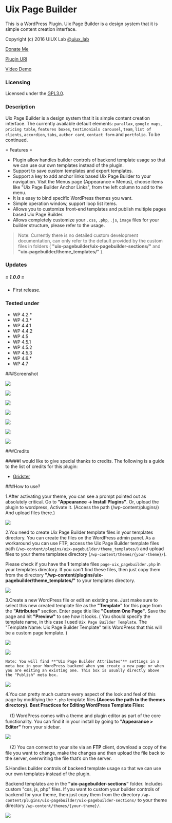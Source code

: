 # Uix Page Builder
This is a WordPress Plugin. Uix Page Builder is a design system that it is simple content creation interface.

Copyright (c) 2016 UIUX Lab [@uiux_lab](https://twitter.com/uiux_lab)

[Donate Me](https://www.paypal.com/cgi-bin/webscr?cmd=_s-xclick&hosted_button_id=PYZLU7UZNQ6CE)

[Plugin URI](https://uiux.cc/wp-plugins/uix-pagebuilder/)

[Video Demo](#)

### Licensing

Licensed under the [GPL3.0](http://www.gnu.org/licenses/gpl-3.0.en.html).

### Description


Uix Page Builder is a design system that it is simple content creation interface. The currently available default elements: `parallax`, `google maps`,  `pricing table`, `features boxes`, `testimonials carousel`, `team`, `list of clients`, `accordion`, `tabs`, `author card`, `contact form` and `portfolio`. To be continued.

= Features =

* Plugin allow handles builder controls of backend template usage so that we can use our own templates instead of the plugin.
* Support to save custom templates and export templates.
* Support a key to add anchor links based Uix Page Builder to your navigation. Visit the Menus page (Appearance &laquo; Menus), choose items like "Uix Page Builder Anchor Links", from the left column to add to the menu.
* It is s easy to bind specific WordPress themes you want.
* Simple operation window, support loop list items.
* Allows you to customize front-end templates and publish multiple pages based Uix Page Builder.
* Allows completely customize your `.css`, `.php`, `.js`, `image` files for your builder structure, please refer to the usage.

> Note: Currently there is no detailed custom development documentation, can only refer to the default provided by the custom files in folders ( **"uix-pagebuilder/uix-pagebuilder-sections/"** and **"uix-pagebuilder/theme_templates/"** ).


### Updates 


##### = 1.0.0 =

* First release.




### Tested under

- WP 4.2.*
- WP 4.3.*
- WP 4.4.1
- WP 4.4.2
- WP 4.5
- WP 4.5.1
- WP 4.5.2
- WP 4.5.3
- WP 4.6.*
- WP 4.7


###Screenshot

![](https://github.com/xizon/Uix-Page-Builder/blob/master/screenshots/screenshot-1.jpg)

![](https://github.com/xizon/Uix-Page-Builder/blob/master/screenshots/screenshot-2.jpg)

![](https://github.com/xizon/Uix-Page-Builder/blob/master/screenshots/screenshot-3.jpg)

![](https://github.com/xizon/Uix-Page-Builder/blob/master/screenshots/screenshot-4.jpg)

![](https://github.com/xizon/Uix-Page-Builder/blob/master/screenshots/screenshot-5.jpg)

![](https://github.com/xizon/Uix-Page-Builder/blob/master/screenshots/screenshot-6.jpg)

![](https://github.com/xizon/Uix-Page-Builder/blob/master/screenshots/screenshot-7.jpg)


###Credits

#####I would like to give special thanks to credits. The following is a guide to the list of credits for this plugin:

- [Gridster](http://gridster.net/)


###How to use?

1.After activating your theme, you can see a prompt pointed out as absolutely critical. Go to **"Appearance -> Install Plugins"**.
Or, upload the plugin to wordpress, Activate it. (Access the path (/wp-content/plugins/) And upload files there.)

![](https://github.com/xizon/Uix-Page-Builder/blob/master/helper/img/plug.jpg)

2.You need to create Uix Page Builder template files in your templates directory. You can create the files on the WordPress admin panel. As a workaround you can use FTP, access the Uix Page Builder template files path (`/wp-content/plugins/uix-pagebuilder/theme_templates/`) and upload files to your theme templates directory (`/wp-content/themes/{your-theme}/`).  


Please check if you have the **1** template files `page-uix_pagebuilder.php` in your templates directory. If you can't find these files, then just copy them from the directory **"/wp-content/plugins/uix-pagebuilder/theme_templates/"** to your templates directory.

![](https://github.com/xizon/Uix-Page-Builder/blob/master/helper/img/temp.jpg)



3.Create a new WordPress file or edit an existing one. Just make sure to select this new created template file as the **"Template"** for this page from the **"Attributes"** section. Enter page title like **"Custom One Page"**. Save the page and hit **"Preview"** to see how it looks. ( You should specify the template name, in this case I used `Uix Page Builder Template`. The "Template Name: Uix Page Builder Template" tells WordPress that this will be a custom page template. )

![](https://github.com/xizon/Uix-Page-Builder/blob/master/helper/img/menu.jpg)

![](https://github.com/xizon/Uix-Page-Builder/blob/master/helper/img/add-page.jpg)


    Note: You will find **"Uix Page Builder Attributes"** settings in a meta box in your WordPress backend when you create a new page or when you are editing an existing one. This box is usually directly above the "Publish" meta box.

![](https://github.com/xizon/Uix-Page-Builder/blob/master/helper/img/active.jpg)


4.You can pretty much custom every aspect of the look and feel of this page by modifying the `*.php` template files **(Access the path to the themes directory)**. **Best Practices for Editing WordPress Template Files:**

　(1) WordPress comes with a theme and plugin editor as part of the core functionality. You can find it in your install by going to **"Appearance > Editor"** from your sidebar.
  
  ![](https://github.com/xizon/Uix-Page-Builder/blob/master/helper/img/editor.jpg)

　(2) You can connect to your site via an **FTP** client, download a copy of the file you want to change, make the changes and then upload the file back to the server, overwriting the file that’s on the server.


5.Handles builder controls of backend template usage so that we can use our own templates instead of the plugin.

Backend templates are in the **"uix-pagebuilder-sections"** folder. Includes custom "css, js, php" files. If you want to custom your builder controls of backend for your theme, then just copy them from the directory `/wp-content/plugins/uix-pagebuilder/uix-pagebuilder-sections/` to your theme directory `/wp-content/themes/{your-theme}/`.
  
![](https://github.com/xizon/Uix-Page-Builder/blob/master/helper/img/temp2.jpg)



